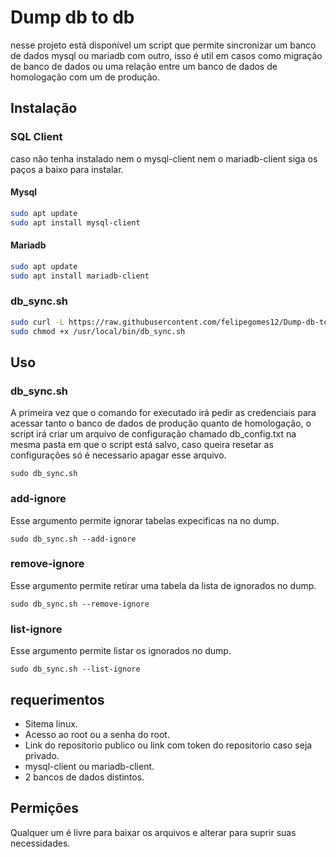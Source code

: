 # Dump db to db

nesse projeto está disponível um script que permite sincronizar  um banco de dados mysql ou mariadb com outro, isso é util em casos como migração de banco de dados ou uma relação entre um banco de dados de homologação com um de produção.

## Instalação
### SQL Client
caso não tenha instalado nem o mysql-client nem o mariadb-client siga os paços a baixo para instalar.
#### Mysql
```bash
sudo apt update
sudo apt install mysql-client
```
#### Mariadb
```bash
sudo apt update
sudo apt install mariadb-client
```
### db_sync.sh
```bash
sudo curl -L https://raw.githubusercontent.com/felipegomes12/Dump-db-to-db/main/db_sync.sh -o /usr/local/bin/db_sync.sh
sudo chmod +x /usr/local/bin/db_sync.sh 
```
## Uso
### db_sync.sh
A primeira vez que o comando for executado irá pedir as credenciais para acessar tanto o banco de dados de produção quanto de homologação, o script irá criar um arquivo de configuração chamado db_config.txt na mesma pasta em que o script está salvo, caso queira resetar as configurações só é necessario apagar esse arquivo.
```shell
sudo db_sync.sh
```
### add-ignore
Esse argumento permite ignorar tabelas expecificas na no dump.
```shell
sudo db_sync.sh --add-ignore
```
### remove-ignore
Esse argumento permite retirar uma tabela da lista de ignorados no dump.
```shell
sudo db_sync.sh --remove-ignore
```
### list-ignore
Esse argumento permite listar os ignorados no dump.
```shell
sudo db_sync.sh --list-ignore
```
## requerimentos
- Sitema linux.
- Acesso ao root ou a senha do root.
- Link do repositorio publico ou link com token do repositorio caso seja privado.
- mysql-client ou mariadb-client.
- 2 bancos de dados distintos.
## Permições
Qualquer um é livre para baixar os arquivos e alterar para suprir suas necessidades.
